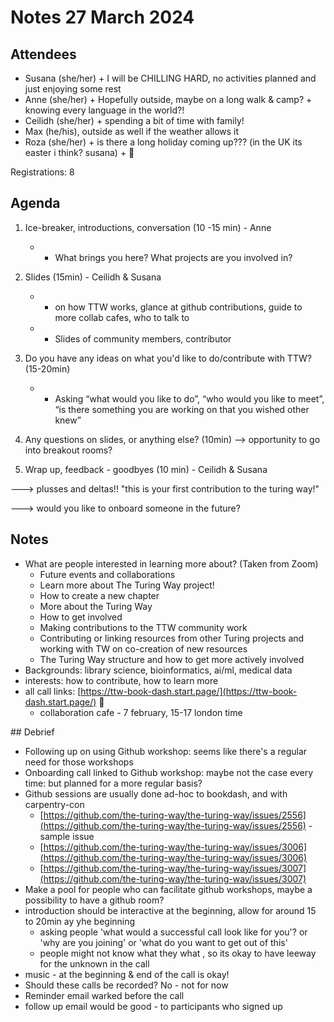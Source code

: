 # Notes 27 March 2024

## Attendees

* Susana (she/her) + I will be CHILLING HARD, no activities planned and just enjoying some rest
* Anne (she/her) + Hopefully outside, maybe on a long walk & camp?  + knowing every language in the world?!
* Ceilidh (she/her) + spending a bit of time with family! 
* Max (he/his), outside as well if the weather allows it
* Roza (she/her) + is there a long holiday coming up??? (in the UK its easter i think? susana) + 🐳

Registrations: 8

## Agenda

1) Ice-breaker, introductions, conversation (10 -15 min) - Anne

   * - What brings you here? What projects are you involved in?
2) Slides (15min) - Ceilidh \& Susana

   * - on how TTW works, glance at github contributions, guide to more collab cafes, who to talk to
   * - Slides of community members, contributor 
3) Do you have any ideas on what you'd like to do/contribute with TTW? (15-20min) 

   * - Asking  “what would you like to do”, “who would you like to meet”, “is there something you are working on that you wished other knew”
4) Any questions on slides, or anything else? (10min) --> opportunity to go into breakout rooms?

5)  Wrap up, feedback - goodbyes (10 min) - Ceilidh \& Susana

---> plusses and deltas!! "this is your first contribution to the turing way!"

---> would you like to onboard someone in the future?

 ## Notes

* What are people interested in learning more about? (Taken from Zoom)
    * Future events and collaborations 
    * Learn more about The Turing Way project!
    * How to create a new chapter
    * More about the Turing Way
    * How to get involved
    * Making contributions to the TTW community  work
    * Contributing or linking resources from other Turing projects and working with TW on co-creation of new resources        
    * The Turing Way structure and how to get more actively involved  
*  Backgrounds: library science, bioinformatics, ai/ml, medical data
* interests: how to contribute, how to learn more 
* all call links: [https://ttw-book-dash.start.page/](https://ttw-book-dash.start.page/) 🙂
    * collaboration cafe - 7 february, 15-17 london time

## Debrief

* Following up on using Github workshop: seems like there's a regular need for those workshops
* Onboarding call linked to Github workshop: maybe not the case every time: but planned for a more regular basis?
* Github sessions are usually done ad-hoc to bookdash, and with carpentry-con
    * [https://github.com/the-turing-way/the-turing-way/issues/2556](https://github.com/the-turing-way/the-turing-way/issues/2556) - sample issue
    * [https://github.com/the-turing-way/the-turing-way/issues/3006](https://github.com/the-turing-way/the-turing-way/issues/3006)
    * [https://github.com/the-turing-way/the-turing-way/issues/3007](https://github.com/the-turing-way/the-turing-way/issues/3007)
* Make a pool for people who can facilitate github workshops, maybe a possibility to have a github room?
* introduction should be interactive at the beginning, allow for around 15 to 20min ay yhe beginning
    * asking people 'what would a successful call look like for you'? or 'why are you joining' or 'what do you want to get out of this'
    * people might not know what they what , so its okay to have leeway for the unknown in the call
* music - at the beginning & end of the call is okay! 
* Should these calls be recorded? No - not for now
* Reminder email warked before the call
* follow up email would be good - to participants who signed up